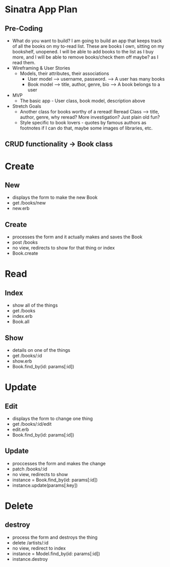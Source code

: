 # Sinatra App Plan

## Pre-Coding
- What do you want to build?
    I am going to build an app that keeps track of all the books on my to-read list. These are books I own, sitting on my bookshelf, unopened. I will be able to add books to the list as I buy more, and I will be able to remove books/check them off maybe? as I read them.
- Wireframing & User Stories
    - Models, their attributes, their associations
        - User model --> username, password. --> A user has many books
        - Book model --> title, author, genre, bio --> A book belongs to a user
- MVP
    - The basic app - User class, book model, description above
- Stretch Goals
    - Another class for books worthy of a reread!
        Reread Class --> title, author, genre, why reread? More investigation? Just plain old fun?
    - Style specific to book lovers - quotes by famous authors as footnotes if I can do that, maybe some images of libraries, etc.

## CRUD functionality -> Book class

# Create
## New
- displays the form to make the new Book
- get /books/new
- new.erb

## Create
- processes the form and it actually makes and saves the Book
- post /books
- no view, redirects to show for that thing or index
- Book.create

# Read
## Index
- show all of the things
- get /books
- index.erb
- Book.all

## Show
- details on one of the things
- get /books/:id
- show.erb
- Book.find_by(id: params[:id])

# Update
## Edit
- displays the form to change one thing
- get /books/:id/edit
- edit.erb
- Book.find_by(id: params[:id])

## Update
- proccesses the form and makes the change
- patch /books/:id
- no view, redirects to show
- instance = Book.find_by(id: params[:id])
- instance.update(params[:key])


# Delete
## destroy
- process the form and destroys the thing
- delete /artists/:id
- no view, redirect to index
- instance = Model.find_by(id: params[:id])
- instance.destroy